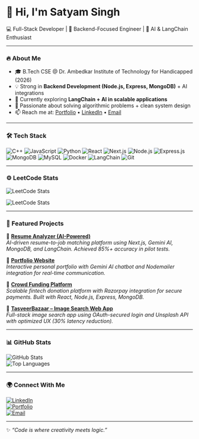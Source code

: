 # 👋 Hi, I'm Satyam Singh

💻 Full-Stack Developer | 🚀 Backend-Focused Engineer | 🤖 AI & LangChain Enthusiast

---

### 🔥 About Me
- 🎓 B.Tech CSE @ Dr. Ambedkar Institute of Technology for Handicapped (2026)  
- 💡 Strong in **Backend Development (Node.js, Express, MongoDB)** + AI integrations  
- 🌱 Currently exploring **LangChain + AI in scalable applications**  
- 🎯 Passionate about solving algorithmic problems + clean system design  
- 📫 Reach me at: [Portfolio](https://my-portfolio-six-nu-81.vercel.app/) • [LinkedIn](https://www.linkedin.com/in/satyamsr139/) • [Email](mailto:pratyakshpratapsingh8174@gmail.com)

---

### 🛠️ Tech Stack
![C++](https://img.shields.io/badge/-C++-00599C?logo=cplusplus&logoColor=white&style=flat)
![JavaScript](https://img.shields.io/badge/-JavaScript-F7DF1E?logo=javascript&logoColor=black&style=flat)
![Python](https://img.shields.io/badge/-Python-3776AB?logo=python&logoColor=white&style=flat)
![React](https://img.shields.io/badge/-React-61DAFB?logo=react&logoColor=black&style=flat)
![Next.js](https://img.shields.io/badge/-Next.js-000000?logo=next.js&logoColor=white&style=flat)
![Node.js](https://img.shields.io/badge/-Node.js-339933?logo=node.js&logoColor=white&style=flat)
![Express.js](https://img.shields.io/badge/-Express.js-000000?logo=express&logoColor=white&style=flat)
![MongoDB](https://img.shields.io/badge/-MongoDB-47A248?logo=mongodb&logoColor=white&style=flat)
![MySQL](https://img.shields.io/badge/-MySQL-4479A1?logo=mysql&logoColor=white&style=flat)
![Docker](https://img.shields.io/badge/-Docker-2496ED?logo=docker&logoColor=white&style=flat)
![LangChain](https://img.shields.io/badge/-LangChain-1C3C3C?logo=chainlink&logoColor=white&style=flat)
![Git](https://img.shields.io/badge/-Git-F05032?logo=git&logoColor=white&style=flat)

---

### ⚙️ LeetCode Stats

![LeetCode Stats](https://leetcard.jacoblin.cool/satyamsr139?theme=dark&font=Karma&ext=heatmap)

![LeetCode Stats](https://leetcard.jacoblin.cool/satyamsr139?theme=dark&ext=contest)


<!--
![LeetCode Contest Rating](https://img.shields.io/badge/dynamic/json?url=https://leetcode-stats-api.herokuapp.com/satyamsr139&query=contest.rating&label=Contest%20Rating&color=orange)
### ⚙️ LeetCode / Algorithm & Problem Solving 
- **LeetCode Username**: [satyamsr139](https://leetcode.com/u/satyamsr139/)  
- 🧮 **Problems Solved**: 107 (in C++) :contentReference[oaicite:0]{index=0}  
- 🔍 Skills / Patterns:  
  - Array (≈ 62 problems) :contentReference[oaicite:1]{index=1}  
  - Hash Table, DFS, BFS, String, Matrix :contentReference[oaicite:2]{index=2}  
  - Advanced topics: Dynamic Programming (19), Union Find (7), Divide & Conquer (5) :contentReference[oaicite:3]{index=3}  
- 🏅 Badge: “50 Days” streak :contentReference[oaicite:4]{index=4}  
-->
---

### 📂 Featured Projects

🔹 [**Resume Analyzer (AI-Powered)**](https://resume-analyzer-five-gilt.vercel.app/)  
_AI-driven resume-to-job matching platform using Next.js, Gemini AI, MongoDB, and LangChain. Achieved 85%+ accuracy in pilot tests._

🔹 [**Portfolio Website**](https://my-portfolio-six-nu-81.vercel.app/)  
_Interactive personal portfolio with Gemini AI chatbot and Nodemailer integration for real-time communication._

🔹 [**Crowd Funding Platform**](https://crowd-funding-platform-delta.vercel.app/)  
_Scalable fintech donation platform with Razorpay integration for secure payments. Built with React, Node.js, Express, MongoDB._

🔹 [**TasveerBazaar – Image Search Web App**](https://github.com/satyamsr39/TasveerBazaar)  
_Full-stack image search app using OAuth-secured login and Unsplash API with optimized UX (30% latency reduction)._

---

### 📊 GitHub Stats
![GitHub Stats](https://github-readme-stats.vercel.app/api?username=satyamsr39&show_icons=true&theme=default)  
![Top Languages](https://github-readme-stats.vercel.app/api/top-langs/?username=satyamsr39&layout=compact)

---

### 🌍 Connect With Me
[![LinkedIn](https://img.shields.io/badge/-LinkedIn-0A66C2?logo=linkedin&logoColor=white&style=flat)](https://www.linkedin.com/in/satyamsr139/)  
[![Portfolio](https://img.shields.io/badge/-Portfolio-000000?logo=vercel&logoColor=white&style=flat)](https://my-portfolio-six-nu-81.vercel.app/)  
[![Email](https://img.shields.io/badge/-Email-D14836?logo=gmail&logoColor=white&style=flat)](mailto:pratyakshpratapsingh8174@gmail.com)

---

✨ _“Code is where creativity meets logic.”_

